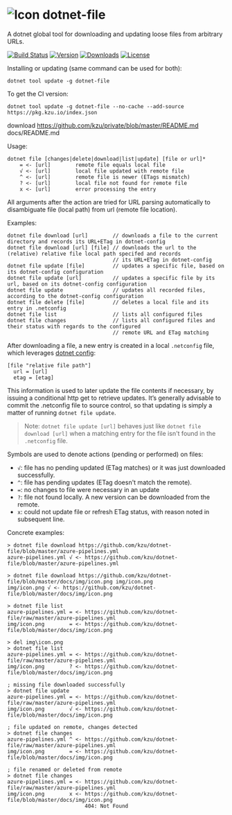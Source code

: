 ![Icon](https://raw.github.com/kzu/dotnet-config/master/docs/img/icon-32.png) dotnet-file
============

A dotnet global tool for downloading and updating loose files from arbitrary URLs.

[![Build Status](https://dev.azure.com/kzu/oss/_apis/build/status/dotnet-file?branchName=master)](https://dev.azure.com/kzu/oss/_build/latest?definitionId=35&branchName=master)
[![Version](https://img.shields.io/nuget/v/dotnet-file.svg?color=royalblue)](https://www.nuget.org/packages/dotnet-file)
[![Downloads](https://img.shields.io/nuget/dt/dotnet-file.svg?color=darkmagenta)](https://www.nuget.org/packages/dotnet-file)
[![License](https://img.shields.io/github/license/kzu/dotnet-file.svg?color=blue)](https://github.com/kzu/dotnet-file/blob/master/LICENSE)

Installing or updating (same command can be used for both):

```
dotnet tool update -g dotnet-file
```

To get the CI version:

```
dotnet tool update -g dotnet-file --no-cache --add-source https://pkg.kzu.io/index.json
```
download https://github.com/kzu/private/blob/master/README.md docs/README.md

Usage:

    dotnet file [changes|delete|download|list|update] [file or url]*
        = <- [url]        remote file equals local file
        √ <- [url]        local file updated with remote file
        ^ <- [url]        remote file is newer (ETags mismatch)
        ? <- [url]        local file not found for remote file
        x <- [url]        error processing the entry

All arguments after the action are tried for URL parsing automatically to 
disambiguate file (local path) from url (remote file location).

Examples:

    dotnet file download [url]        // downloads a file to the current directory and records its URL+ETag in dotnet-config
    dotnet file download [url] [file] // downloads the url to the (relative) relative file local path specifed and records
                                      // its URL+ETag in dotnet-config
    dotnet file update [file]         // updates a specific file, based on its dotnet-config configuration
    dotnet file update [url]          // updates a specific file by its url, based on its dotnet-config configuration
    dotnet file update                // updates all recorded files, according to the dotnet-config configuration
    dotnet file delete [file]         // deletes a local file and its entry in .netconfig
    dotnet file list                  // lists all configured files
    dotnet file changes               // lists all configured files and their status with regards to the configured 
                                      // remote URL and ETag matching

After downloading a file, a new entry is created in a local `.netconfig` file, which
leverages [dotnet config](https://github.com/kzu/dotnet-config):

    [file "relative file path"]
      url = [url]
      etag = [etag]

This information is used to later update the file contents if necessary, by issuing a 
conditional http get to retrieve updates. It’s generally advisable to commit the .netconfig file 
to source control, so that updating is simply a matter of running `dotnet file update`. 

> Note: `dotnet file update [url]` behaves just like `dotnet file download [url]` when a matching 
> entry for the file isn't found in the `.netconfig` file.

Symbols are used to denote actions (pending or performed) on files:

* `√`: file has no pending updated (ETag matches) or it was just downloaded successfully.
* `^`: file has pending updates (ETag doesn't match the remote).
* `=`: no changes to file were necessary in an update
* `?`: file not found locally. A new version can be downloaded from the remote.
* `x`: could not update file or refresh ETag status, with reason noted in subsequent line.

Concrete examples:

    > dotnet file download https://github.com/kzu/dotnet-file/blob/master/azure-pipelines.yml
    azure-pipelines.yml √ <- https://github.com/kzu/dotnet-file/blob/master/azure-pipelines.yml

    > dotnet file download https://github.com/kzu/dotnet-file/blob/master/docs/img/icon.png img/icon.png
    img/icon.png √ <- https://github.com/kzu/dotnet-file/blob/master/docs/img/icon.png

    > dotnet file list
    azure-pipelines.yml = <- https://github.com/kzu/dotnet-file/raw/master/azure-pipelines.yml
    img/icon.png        = <- https://github.com/kzu/dotnet-file/blob/master/docs/img/icon.png

    > del img\icon.png
    > dotnet file list
    azure-pipelines.yml = <- https://github.com/kzu/dotnet-file/raw/master/azure-pipelines.yml
    img/icon.png        ? <- https://github.com/kzu/dotnet-file/blob/master/docs/img/icon.png

    ; missing file downloaded successfully
    > dotnet file update
    azure-pipelines.yml = <- https://github.com/kzu/dotnet-file/raw/master/azure-pipelines.yml
    img/icon.png        √ <- https://github.com/kzu/dotnet-file/blob/master/docs/img/icon.png

    ; file updated on remote, changes detected
    > dotnet file changes
    azure-pipelines.yml ^ <- https://github.com/kzu/dotnet-file/raw/master/azure-pipelines.yml
    img/icon.png        = <- https://github.com/kzu/dotnet-file/blob/master/docs/img/icon.png

    ; file renamed or deleted from remote
    > dotnet file changes
    azure-pipelines.yml = <- https://github.com/kzu/dotnet-file/raw/master/azure-pipelines.yml
    img/icon.png        x <- https://github.com/kzu/dotnet-file/blob/master/docs/img/icon.png
                             404: Not Found
